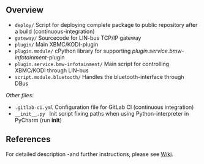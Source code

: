 ## Overview

- `deploy/` Script for deploying complete package to public repository after a build (continuous-integration)
- `gateway/` Sourcecode for LIN-bus TCP/IP gateway
- `plugin/` Main XBMC/KODI-plugin
 - `plugin.module/` cPython library for supporting *plugin.service.bmw-infotainment*-plugin
 - `plugin.service.bmw-infotainment/` Main script for controlling XBMC/KODI through LIN-bus
 - `script.module.bluetooth/` Handles the bluetooth-interface through DBus

*Other files:*
- `.gitlab-ci.yml` Configuration file for GitLab CI (continuous integration)
- `__init__.py ` Init script fixing paths when using Python-interpreter in PyCharm (run __init__)

## References
 For detailed description -and further instructions, please see [Wiki](http://git.one-infiniteloop.com/larsa/bmw-infotainment/wikis/home).